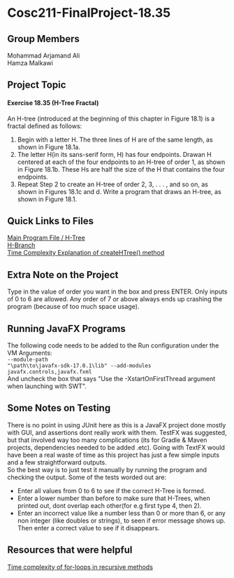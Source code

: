 # Cosc211-FinalProject-18.35
## Group Members
Mohammad Arjamand Ali
<br>
Hamza Malkawi
<br>
## Project Topic
#### Exercise 18.35 (H-Tree Fractal)
An H-tree (introduced at the beginning of this chapter in Figure 18.1) is a fractal defined as follows:
1. Begin with a letter H. The three lines of H are of the same length, as shown in Figure 18.1a.
2. The letter H(in its sans-serif form, H) has four endpoints. Drawan H centered at each of the four endpoints to an H-tree of order 1, as shown in Figure 18.1b. These Hs are half the size of the H that contains the four endpoints.
3. Repeat Step 2 to create an H-tree of order 2, 3, . . . , and so on, as shown in Figures 18.1c and d.
Write a program that draws an H-tree, as shown in Figure 18.1.

## Quick Links to Files
[Main Program File / H-Tree](Exercise-18.35/src/application/Main.java)
<br>
[H-Branch](Exercise-18.35/src/application/HBranch.java)
<br>
[Time Complexity Explanation of createHTree() method](Exercise-18.35/Time_Complexity_of_H-Tree.pdf)

## Extra Note on the Project
Type in the value of order you want in the box and press ENTER. Only inputs of 0 to 6 are allowed. Any order of 7 or above always ends up crashing the program (because of too much space usage).
## Running JavaFX Programs
The following code needs to be added to the Run configuration under the VM Arguments:
<br>
<code>--module-path "\path\to\javafx-sdk-17.0.1\lib" --add-modules javafx.controls,javafx.fxml</code>
<br>
And uncheck the box that says "Use the -XstartOnFirstThread argument when launching with SWT".

## Some Notes on Testing
There is no point in using JUnit here as this is a JavaFX project done mostly with GUI, and assertions dont really work with them. TestFX was suggested, but that involved way too many complications (its for Gradle & Maven projects, dependencies needed to be added .etc). Going with TextFX would have been a real waste of time as this project has just a few simple inputs and a few straightforward outputs. 
<br>
So the best way is to just test it manually by running the program and checking the output. Some of the tests worded out are:
- Enter all values from 0 to 6 to see if the correct H-Tree is formed.
- Enter a lower number than before to make sure that H-Trees, when printed out, dont overlap each other(for e.g first type 4, then 2).
- Enter an incorrect value like a number less than 0 or more than 6, or any non integer (like doubles or strings), to seen if error message shows up. Then enter a correct value to see if it disappears.

## Resources that were helpful
[Time complexity of for-loops in recursive methods](https://cs.stackexchange.com/questions/87713/recursion-call-inside-a-for-loop-time)


